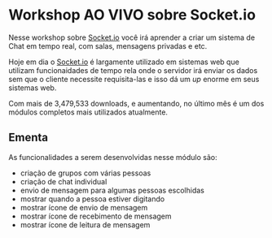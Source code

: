 # Workshop AO VIVO sobre Socket.io

Nesse workshop sobre [Socket.io](http://socket.io/) você irá aprender a criar um sistema de Chat em tempo real, com salas, mensagens privadas e etc.

Hoje em dia o [Socket.io](http://socket.io/) é largamente utilizado em sistemas web que utilizam funcionaidades de tempo rela onde o servidor irá enviar os dados sem que o cliente necessite requisita-las e isso dá um *up* enorme em seus sistemas web.

Com mais de 3,479,533 downloads, e aumentando, no último mês é um dos módulos completos mais utilizados atualmente.

## Ementa

As funcionalidades a serem desenvolvidas nesse módulo são:

- criação de grupos com várias pessoas
- criação de chat individual
- envio de mensagem para algumas pessoas escolhidas
- mostrar quando a pessoa estiver digitando
- mostrar ícone de envio de mensagem
- mostrar ícone de recebimento de mensagem
- mostrar ícone de leitura de mensagem
